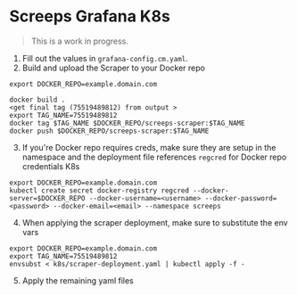 # Screeps Grafana K8s

> This is a work in progress.

1. Fill out the values in `grafana-config.cm.yaml`.
2. Build and upload the Scraper to your Docker repo
```
export DOCKER_REPO=example.domain.com

docker build .
<get final tag (75519489812) from output >
export TAG_NAME=75519489812
docker tag $TAG_NAME $DOCKER_REPO/screeps-scraper:$TAG_NAME
docker push $DOCKER_REPO/screeps-scraper:$TAG_NAME
```
3. If you're Docker repo requires creds, make sure they are setup in the namespace and the deployment file references `regcred` for Docker repo credentials
K8s

```
export DOCKER_REPO=example.domain.com
kubectl create secret docker-registry regcred --docker-server=$DOCKER_REPO --docker-username=<username> --docker-password=<password> --docker-email=<email> --namespace screeps
```
4. When applying the scraper deployment, make sure to substitute the env vars
```
export DOCKER_REPO=example.domain.com
export TAG_NAME=75519489812
envsubst < k8s/scraper-deployment.yaml | kubectl apply -f - 
```
5. Apply the remaining yaml files


